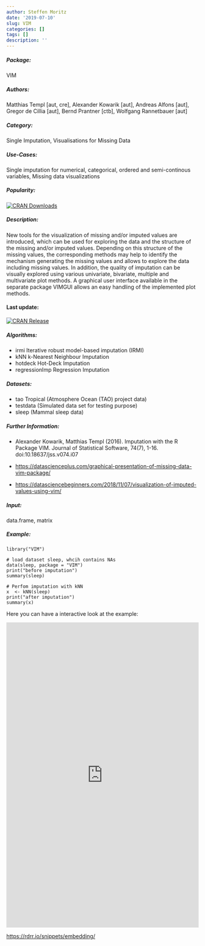 ```yaml
---
author: Steffen Moritz
date: '2019-07-10'
slug: VIM
categories: []
tags: []
description: ''
---
```



##### Package: 
VIM

##### Authors:
Matthias Templ [aut, cre], Alexander Kowarik [aut], Andreas Alfons [aut], Gregor de Cillia [aut], Bernd Prantner [ctb], Wolfgang Rannetbauer [aut]

##### Category:
Single Imputation, Visualisations for Missing Data

##### Use-Cases:
Single imputation for numerical, categorical, ordered and semi-continous variables, Missing data visualizations

##### Popularity:
[![CRAN Downloads](https://cranlogs.r-pkg.org/badges/VIM)](https://cran.r-project.org/package=VIM)

##### Description:
 New tools for the visualization of missing and/or imputed values are introduced, which can be used for exploring the data and the structure of the missing and/or imputed values. Depending on this structure of the missing values, the corresponding methods may help to identify the mechanism generating the missing values and allows to explore the data including missing values. In addition, the quality of imputation can be visually explored using various univariate, bivariate, multiple and multivariate plot methods. A graphical user interface available in the separate package VIMGUI allows an easy handling of the implemented plot methods.
 
#### Last update:
[![CRAN Release](https://www.r-pkg.org/badges/last-release/VIM
)](https://cran.r-project.org/package=VIM)

##### Algorithms:
- irmi	Iterative robust model-based imputation (IRMI)
- kNN	k-Nearest Neighbour Imputation
- hotdeck	Hot-Deck Imputation
- regressionImp	Regression Imputation

##### Datasets:
- tao	Tropical (Atmosphere Ocean (TAO) project data)
- testdata	(Simulated data set for testing purpose)
- sleep	(Mammal sleep data)

##### Further Information:
 - Alexander Kowarik, Matthias Templ (2016). Imputation with the R Package VIM. Journal of Statistical
  Software, 74(7), 1-16. doi:10.18637/jss.v074.i07
  
- https://datascienceplus.com/graphical-presentation-of-missing-data-vim-package/

- https://datasciencebeginners.com/2018/11/07/visualization-of-imputed-values-using-vim/

##### Input: 
data.frame, matrix

##### Example:
~~~~ 
library("VIM")

# load dataset sleep, whcih contains NAs
data(sleep, package = "VIM")
print("before imputation")
summary(sleep)

# Perfom imputation with kNN
x  <- kNN(sleep)
print("after imputation")
summary(x)

~~~~


Here you can have a interactive look at the example:
<iframe width='100%' height='800' src='https://rdrr.io/snippets/embed/?code=library(%22VIM%22)%0A%0A%23%20load%20dataset%20sleep%2C%20whcih%20contains%20NAs%0Adata(sleep%2C%20package%20%3D%20%22VIM%22)%0Aprint(%22before%20imputation%22)%0Asummary(sleep)%0A%0A%23%20Perfom%20imputation%20with%20kNN%0Ax%20%20%3C-%20kNN(sleep)%0Aprint(%22after%20imputation%22)%0Asummary(x)' frameborder='0'></iframe>

 https://rdrr.io/snippets/embedding/ 

